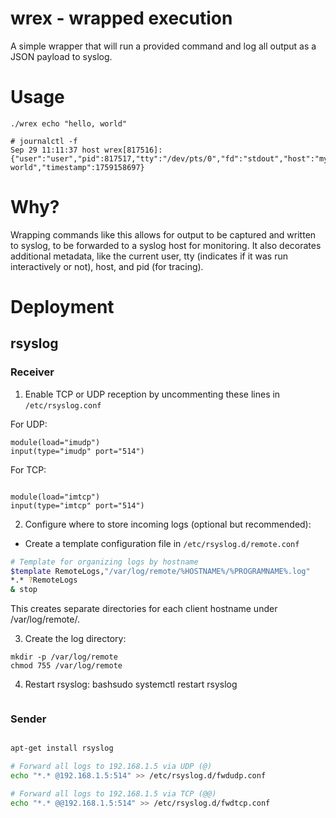 # wrex - wrapped execution

A simple wrapper that will run a provided command and log all output as a JSON payload to syslog.

# Usage

```
./wrex echo "hello, world"

# journalctl -f
Sep 29 11:11:37 host wrex[817516]: {"user":"user","pid":817517,"tty":"/dev/pts/0","fd":"stdout","host":"myhost","message":"hello, world","timestamp":1759158697}
```

# Why?

Wrapping commands like this allows for output to be captured and written to syslog, to be forwarded to a syslog host for monitoring. It also
decorates additional metadata, like the current user, tty (indicates if it was run interactively or not), host, and pid (for tracing).

# Deployment
## rsyslog

### Receiver

1. Enable TCP or UDP reception by uncommenting these lines in `/etc/rsyslog.conf`

For UDP:

```
module(load="imudp")
input(type="imudp" port="514")
```

For TCP:
```

module(load="imtcp")
input(type="imtcp" port="514")
```

2. Configure where to store incoming logs (optional but recommended):

- Create a template configuration file in `/etc/rsyslog.d/remote.conf`

```bash
# Template for organizing logs by hostname
$template RemoteLogs,"/var/log/remote/%HOSTNAME%/%PROGRAMNAME%.log"
*.* ?RemoteLogs
& stop
```

This creates separate directories for each client hostname under /var/log/remote/.

3. Create the log directory:

```
mkdir -p /var/log/remote
chmod 755 /var/log/remote
```

4. Restart rsyslog:
bashsudo systemctl restart rsyslog

```bash

```

### Sender

```bash

apt-get install rsyslog

# Forward all logs to 192.168.1.5 via UDP (@)
echo "*.* @192.168.1.5:514" >> /etc/rsyslog.d/fwdudp.conf

# Forward all logs to 192.168.1.5 via TCP (@@)
echo "*.* @@192.168.1.5:514" >> /etc/rsyslog.d/fwdtcp.conf
```


